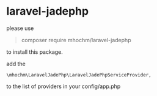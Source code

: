 # laravel-jadephp

please use

> composer require mhochm/laravel-jadephp

to install this package.

add the 

<code>\mhochm\LaravelJadePhp\LaravelJadePhpServiceProvider,</code>

to the list of providers in your config/app.php

